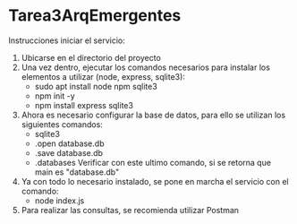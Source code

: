 # Tarea3ArqEmergentes

Instrucciones iniciar el servicio:

1) Ubicarse en el directorio del proyecto
2) Una vez dentro, ejecutar los comandos necesarios para instalar los elementos a utilizar (node, express, sqlite3):
   - sudo apt install node npm sqlite3
   - npm init -y
   - npm install express sqlite3
3) Ahora es necesario configurar la base de datos, para ello se utilizan los siguientes comandos:
   - sqlite3
   - .open database.db
   - .save database.db
   - .databases
Verificar con este ultimo comando, si se retorna que main es "database.db"
4) Ya con todo lo necesario instalado, se pone en marcha el servicio con el comando: 
   - node index.js
5) Para realizar las consultas, se recomienda utilizar Postman
